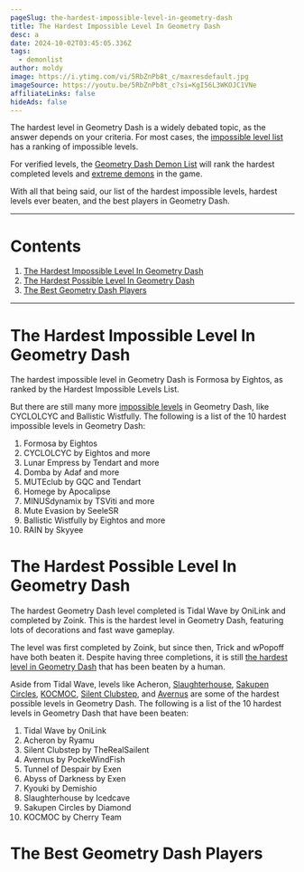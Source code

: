 ```yaml
---
pageSlug: the-hardest-impossible-level-in-geometry-dash
title: The Hardest Impossible Level In Geometry Dash
desc: a
date: 2024-10-02T03:45:05.336Z
tags:
  - demonlist
author: moldy
image: https://i.ytimg.com/vi/5RbZnPb8t_c/maxresdefault.jpg
imageSource: https://youtu.be/5RbZnPb8t_c?si=KgI56L3WKOJC1VNe
affiliateLinks: false
hideAds: false
---
```

The hardest level in Geometry Dash is a widely debated topic, as the answer depends on your criteria. For most cases, the [impossible level list](/posts/geometry-dash-impossible-levels-list-where-to-find-the-most-impossible-levels/) has a ranking of impossible levels. 

For verified levels, the [Geometry Dash Demon List](/posts/geometry-dash-demon-list-where-to-find-the-hardest-demons/) will rank the hardest completed levels and [extreme demons](/posts/geometry-dash-the-problem-with-the-demonlist/) in the game.

With all that being said, our list of the hardest impossible levels, hardest levels ever beaten, and the best players in Geometry Dash.

---

# Contents

1. [The Hardest Impossible Level In Geometry Dash](#the-hardest-impossible-level-in-geometry-dash)
2. [The Hardest Possible Level In Geometry Dash](#the-hardest-possible-level-in-geometry-dash)
3. [The Best Geometry Dash Players](the-best-geometry-dash-players)

---

# The Hardest Impossible Level In Geometry Dash

The hardest impossible level in Geometry Dash is Formosa by Eightos, as ranked by the Hardest Impossible Levels List.

But there are still many more [impossible levels](/posts/geometry-dash-levels-what-is-the-most-impossible-level-2022/) in Geometry Dash, like CYCLOLCYC and Ballistic Wistfully. The following is a list of the 10 hardest impossible levels in Geometry Dash:

1. Formosa by Eightos
2. CYCLOLCYC by Eightos and more
3. Lunar Empress by Tendart and more
4. Domba by Adaf and more
5. MUTEclub by GQC and Tendart
6. Homege by Apocalipse
7. MINUSdynamix by TSViti and more
8. Mute Evasion by SeeleSR
9. Ballistic Wistfully by Eightos and more
10. RAIN by Skyyee

# The Hardest Possible Level In Geometry Dash

The hardest Geometry Dash level completed is Tidal Wave by OniLink and completed by Zoink. This is the hardest level in Geometry Dash, featuring lots of decorations and fast wave gameplay.

The level was first completed by Zoink, but since then, Trick and wPopoff have both beaten it. Despite having three completions, it is still [the hardest level in Geometry Dash](/posts/geometry-dash-levels-what-is-the-hardest-level-ever-made/) that has been beaten by a human.

Aside from Tidal Wave, levels like Acheron, [Slaughterhouse](/posts/geometry-dash-slaughterhouse-top-1/), [Sakupen Circles](/posts/sakupen-circles-top-1/), [KOCMOC](/posts/geometry-dash-kocmoc-song-where-to-listen-more/), [Silent Clubstep](/posts/what-is-silent-clubstep-geometry-dash/), and [Avernus](/posts/avernus-takes-top-1-spot-from-acheron-on-geometry-dash-demon-list/) are some of the hardest possible levels in Geometry Dash. The following is a list of the 10 hardest levels in Geometry Dash that have been beaten:

1. Tidal Wave by OniLink
2. Acheron by Ryamu
3. Silent Clubstep by TheRealSailent
4. Avernus by PockeWindFish
5. Tunnel of Despair by Exen
6. Abyss of Darkness by Exen
7. Kyouki by Demishio
8. Slaughterhouse by Icedcave
9. Sakupen Circles by Diamond
10. KOCMOC by Cherry Team

# The Best Geometry Dash Players